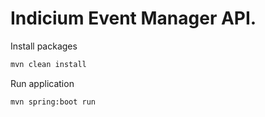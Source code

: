 # Indicium Event Manager API.

Install packages
```bash
mvn clean install
```

Run application
```bash
mvn spring:boot run
```

